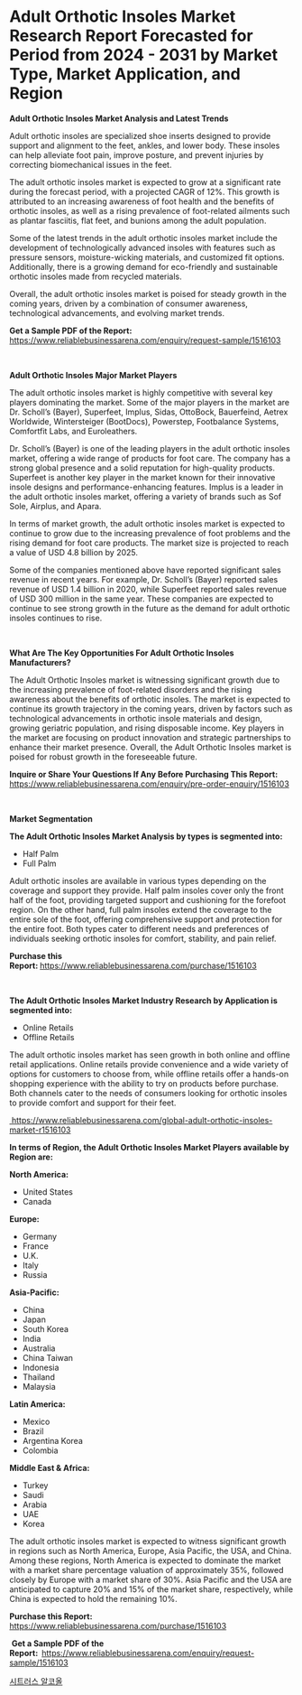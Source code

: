 <p><h1>Adult Orthotic Insoles Market Research Report Forecasted for Period from 2024 -  2031 by Market Type, Market Application, and Region</h1></p><p><strong>Adult Orthotic Insoles Market Analysis and Latest Trends</strong></p>
<p><p>Adult orthotic insoles are specialized shoe inserts designed to provide support and alignment to the feet, ankles, and lower body. These insoles can help alleviate foot pain, improve posture, and prevent injuries by correcting biomechanical issues in the feet.</p><p>The adult orthotic insoles market is expected to grow at a significant rate during the forecast period, with a projected CAGR of 12%. This growth is attributed to an increasing awareness of foot health and the benefits of orthotic insoles, as well as a rising prevalence of foot-related ailments such as plantar fasciitis, flat feet, and bunions among the adult population.</p><p>Some of the latest trends in the adult orthotic insoles market include the development of technologically advanced insoles with features such as pressure sensors, moisture-wicking materials, and customized fit options. Additionally, there is a growing demand for eco-friendly and sustainable orthotic insoles made from recycled materials.</p><p>Overall, the adult orthotic insoles market is poised for steady growth in the coming years, driven by a combination of consumer awareness, technological advancements, and evolving market trends.</p></p>
<p><strong>Get a Sample PDF of the Report:&nbsp;</strong> <a href="https://www.reliablebusinessarena.com/enquiry/request-sample/1516103">https://www.reliablebusinessarena.com/enquiry/request-sample/1516103</a></p>
<p>&nbsp;</p>
<p><strong>Adult Orthotic Insoles Major Market Players</strong></p>
<p><p>The adult orthotic insoles market is highly competitive with several key players dominating the market. Some of the major players in the market are Dr. Scholl’s (Bayer), Superfeet, Implus, Sidas, OttoBock, Bauerfeind, Aetrex Worldwide, Wintersteiger (BootDocs), Powerstep, Footbalance Systems, Comfortfit Labs, and Euroleathers.</p><p>Dr. Scholl’s (Bayer) is one of the leading players in the adult orthotic insoles market, offering a wide range of products for foot care. The company has a strong global presence and a solid reputation for high-quality products. Superfeet is another key player in the market known for their innovative insole designs and performance-enhancing features. Implus is a leader in the adult orthotic insoles market, offering a variety of brands such as Sof Sole, Airplus, and Apara.</p><p>In terms of market growth, the adult orthotic insoles market is expected to continue to grow due to the increasing prevalence of foot problems and the rising demand for foot care products. The market size is projected to reach a value of USD 4.8 billion by 2025.</p><p>Some of the companies mentioned above have reported significant sales revenue in recent years. For example, Dr. Scholl’s (Bayer) reported sales revenue of USD 1.4 billion in 2020, while Superfeet reported sales revenue of USD 300 million in the same year. These companies are expected to continue to see strong growth in the future as the demand for adult orthotic insoles continues to rise.</p></p>
<p>&nbsp;</p>
<p><strong>What Are The Key Opportunities For Adult Orthotic Insoles Manufacturers?</strong></p>
<p><p>The Adult Orthotic Insoles market is witnessing significant growth due to the increasing prevalence of foot-related disorders and the rising awareness about the benefits of orthotic insoles. The market is expected to continue its growth trajectory in the coming years, driven by factors such as technological advancements in orthotic insole materials and design, growing geriatric population, and rising disposable income. Key players in the market are focusing on product innovation and strategic partnerships to enhance their market presence. Overall, the Adult Orthotic Insoles market is poised for robust growth in the foreseeable future.</p></p>
<p><strong>Inquire or Share Your Questions If Any Before Purchasing This Report:</strong> <a href="https://www.reliablebusinessarena.com/enquiry/pre-order-enquiry/1516103">https://www.reliablebusinessarena.com/enquiry/pre-order-enquiry/1516103</a></p>
<p>&nbsp;</p>
<p><strong>Market Segmentation</strong></p>
<p><strong>The Adult Orthotic Insoles Market Analysis by types is segmented into:</strong></p>
<p><ul><li>Half Palm</li><li>Full Palm</li></ul></p>
<p><p>Adult orthotic insoles are available in various types depending on the coverage and support they provide. Half palm insoles cover only the front half of the foot, providing targeted support and cushioning for the forefoot region. On the other hand, full palm insoles extend the coverage to the entire sole of the foot, offering comprehensive support and protection for the entire foot. Both types cater to different needs and preferences of individuals seeking orthotic insoles for comfort, stability, and pain relief.</p></p>
<p><strong>Purchase this Report:&nbsp;</strong><a href="https://www.reliablebusinessarena.com/purchase/1516103">https://www.reliablebusinessarena.com/purchase/1516103</a></p>
<p>&nbsp;</p>
<p><strong>The Adult Orthotic Insoles Market Industry Research by Application is segmented into:</strong></p>
<p><ul><li>Online Retails</li><li>Offline Retails</li></ul></p>
<p><p>The adult orthotic insoles market has seen growth in both online and offline retail applications. Online retails provide convenience and a wide variety of options for customers to choose from, while offline retails offer a hands-on shopping experience with the ability to try on products before purchase. Both channels cater to the needs of consumers looking for orthotic insoles to provide comfort and support for their feet.</p></p>
<p><a href="https://www.reliablebusinessarena.com/global-adult-orthotic-insoles-market-r1516103">&nbsp;https://www.reliablebusinessarena.com/global-adult-orthotic-insoles-market-r1516103</a></p>
<p><strong>In terms of Region, the Adult Orthotic Insoles Market Players available by Region are:</strong></p>
<p>
    <p> <strong> North America: </strong>
        <ul>
            <li>United States</li>
            <li>Canada</li>
        </ul>
        </p> 
    <p> <strong> Europe: </strong>
        <ul>
            <li>Germany</li>
            <li>France</li>
            <li>U.K.</li>
            <li>Italy</li>
            <li>Russia</li>
        </ul>
        </p> 
    <p> <strong> Asia-Pacific: </strong>
        <ul>
            <li>China</li>
            <li>Japan</li>
            <li>South Korea</li>
            <li>India</li>
            <li>Australia</li>
            <li>China Taiwan</li>
            <li>Indonesia</li>
            <li>Thailand</li>
            <li>Malaysia</li>
        </ul>
        </p> 
    <p> <strong> Latin America: </strong>
        <ul>
            <li>Mexico</li>
            <li>Brazil</li>
            <li>Argentina Korea</li>
            <li>Colombia</li>
        </ul>
        </p> 
    <p> <strong> Middle East & Africa: </strong>
        <ul>
            <li>Turkey</li>
            <li>Saudi</li>
            <li>Arabia</li>
            <li>UAE</li>
            <li>Korea</li>
        </ul>
    </p>
    </p>
<p><p>The adult orthotic insoles market is expected to witness significant growth in regions such as North America, Europe, Asia Pacific, the USA, and China. Among these regions, North America is expected to dominate the market with a market share percentage valuation of approximately 35%, followed closely by Europe with a market share of 30%. Asia Pacific and the USA are anticipated to capture 20% and 15% of the market share, respectively, while China is expected to hold the remaining 10%.</p></p>
<p><strong>Purchase this Report: </strong><a href="https://www.reliablebusinessarena.com/purchase/1516103">https://www.reliablebusinessarena.com/purchase/1516103</a></p>
<p>&nbsp;<strong>Get a Sample PDF of the Report:&nbsp;&nbsp;</strong><a href="https://www.reliablebusinessarena.com/enquiry/request-sample/1516103">https://www.reliablebusinessarena.com/enquiry/request-sample/1516103</a></p>
<p><strong></strong></p>
<p><p><a href="https://github.com/rick7624/Market-Research-Report-List-2/blob/main/32585391990.md">시트러스 알코올</a></p></p>